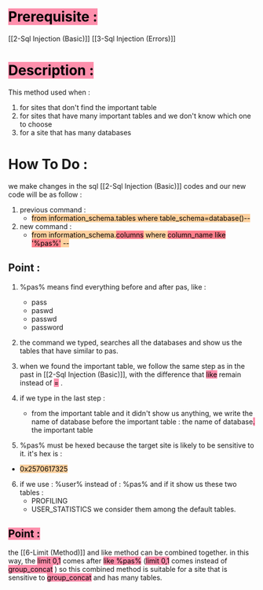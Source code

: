 # <mark style="background: #FF5582A6;">Prerequisite :</mark> 
[[2-Sql Injection (Basic)]]
[[3-Sql Injection (Errors)]]
# <mark style="background: #FF5582A6;">Description :</mark> 
This method used when :
1. for sites that don't find the important table
2. for sites that have many important tables and we don't know which one to choose
3. for a site that has many databases

# How To Do :
we make changes in the sql [[2-Sql Injection (Basic)]] codes and our new code will be as follow :
1. previous command :
	- <mark style="background: #FFB86CA6;">from information_schema.tables where table_schema=database()--</mark> 
2. new command :
	- <mark style="background: #FFB86CA6;">from information_schema.<mark style="background: #FF5582A6;">columns</mark> where <mark style="background: #FF5582A6;">column_name like</mark> <mark style="background: #FF5582A6;">'%pas%'</mark> --</mark> 

## Point :
1. %pas% means find everything before and after pas, like :
   - pass
   - paswd
   - passwd
   - password

2. the command we typed, searches all the databases and show us the tables that have similar to pas.

3. when we found the important table, we follow the same step as in the past in
   [[2-Sql Injection (Basic)]], with the difference that <mark style="background: #FF5582A6;">like</mark> remain instead of <mark style="background: #FF5582A6;">=</mark> .

4. if we type in the last step :
	- from the important table
   and it didn't show us anything, we write the name of database before the important table :
		 the name of database<mark style="background: #FF5582A6;">.</mark> the important table

5. %pas% must be hexed because the target site is likely to be sensitive to it.
it's hex is :
- <mark style="background: #FFB86CA6;">0x2570617325</mark> 

6. if we use : %user% instead of : %pas% and if it show us these two tables :
	- PROFILING
	- USER_STATISTICS
   we consider them among the default tables.

## <mark style="background: #FF5582A6;">Point :</mark> 
the [[6-Limit (Method)]] and like method can be combined together.
in this way, the <mark style="background: #FF5582A6;">limit 0,1</mark> comes after <mark style="background: #FF5582A6;">like %pas%</mark> (<mark style="background: #FF5582A6;">limit 0,1</mark> comes instead of <mark style="background: #FF5582A6;">group_concat</mark> )
so this combined method is suitable for a site that is sensitive to <mark style="background: #FF5582A6;">group_concat</mark> and has many tables.